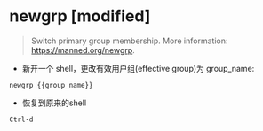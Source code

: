 # newgrp [modified]

> Switch primary group membership.
> More information: <https://manned.org/newgrp>.

- 新开一个 shell，更改有效用户组(effective group)为 group_name:

`newgrp {{group_name}}`

- 恢复到原来的shell

`Ctrl-d`
